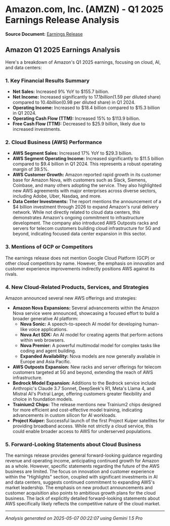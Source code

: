 # Amazon.com, Inc. (AMZN) - Q1 2025 Earnings Release Analysis

**Source Document:** [Earnings Release](https://ir.aboutamazon.com/files/doc_financials/2025/q1/AMZN-Q1-2025-Earnings-Release.pdf)

## Amazon Q1 2025 Earnings Analysis

Here's a breakdown of Amazon's Q1 2025 earnings, focusing on cloud, AI, and data centers:

### 1. Key Financial Results Summary

* **Net Sales:** Increased 9% YoY to $155.7 billion.
* **Net Income:** Increased significantly to $17.1 billion ($1.59 per diluted share) compared to $10.4 billion ($0.98 per diluted share) in Q1 2024.
* **Operating Income:** Increased to $18.4 billion compared to $15.3 billion in Q1 2024.
* **Operating Cash Flow (TTM):** Increased 15% to $113.9 billion.
* **Free Cash Flow (TTM):** Decreased to $25.9 billion, likely due to increased investments.


### 2. Cloud Business (AWS) Performance

* **AWS Segment Sales:** Increased 17% YoY to $29.3 billion.
* **AWS Segment Operating Income:** Increased significantly to $11.5 billion compared to $9.4 billion in Q1 2024. This represents a robust operating margin of 39.5%.
* **AWS Customer Growth:** Amazon reported rapid growth in its customer base for Amazon Nova, with customers such as Slack, Siemens, Coinbase, and many others adopting the service.  They also highlighted new AWS agreements with major enterprises across diverse sectors, including Adobe, Uber, Nasdaq, and more.
* **Data Center Investments:** The report mentions the announcement of a $4 billion investment through 2026 to expand Amazon's rural delivery network. While not directly related to cloud data centers, this demonstrates Amazon's ongoing commitment to infrastructure development. The company also introduced AWS Outposts racks and servers for telecom customers building cloud infrastructure for 5G and beyond, indicating focused data center expansion in this sector.

### 3. Mentions of GCP or Competitors

The earnings release does not mention Google Cloud Platform (GCP) or other cloud competitors by name. However, the emphasis on innovation and customer experience improvements indirectly positions AWS against its rivals.

### 4. New Cloud-Related Products, Services, and Strategies

Amazon announced several new AWS offerings and strategies:

* **Amazon Nova Expansions:** Several advancements within the Amazon Nova service were announced, showcasing a focused effort to build a broader generative AI platform:
    * **Nova Sonic:** A speech-to-speech AI model for developing human-like voice applications.
    * **Nova Act SDK:** An AI model for creating agents that perform actions within web browsers.
    * **Nova Premier:**  A powerful multimodal model for complex tasks like coding and agent building.
    * **Expanded Availability:** Nova models are now generally available in Europe and Asia Pacific.
* **AWS Outposts Expansion:** New racks and server offerings for telecom customers targeted at 5G and beyond, extending the reach of AWS infrastructure.
* **Bedrock Model Expansion:** Additions to the Bedrock service include Anthropic's Claude 3.7 Sonnet, DeepSeek's R1, Meta's Llama 4, and Mistral AI's Pixtral Large, offering customers greater flexibility and choice in foundation models.
* **Trainium2 Chips:** The release mentions new Trainium2 chips designed for more efficient and cost-effective model training, indicating advancements in custom silicon for AI workloads.
* **Project Kuiper:** Successful launch of the first Project Kuiper satellites for providing broadband access. While not strictly a cloud service, this could enable broader access to AWS for underserved populations.


### 5. Forward-Looking Statements about Cloud Business

The earnings release provides general forward-looking guidance regarding revenue and operating income, anticipating continued growth for Amazon as a whole. However, specific statements regarding the future of the AWS business are limited. The focus on innovation and customer experience within the "Highlights" section, coupled with significant investments in AI and data centers, suggests continued commitment to expanding AWS's market leadership. The emphasis on new product announcements and customer acquisition also points to ambitious growth plans for the cloud business.  The lack of explicitly detailed forward-looking statements about AWS specifically likely reflects the competitive nature of the cloud market.


---
*Analysis generated on 2025-05-07 00:22:07 using Gemini 1.5 Pro*